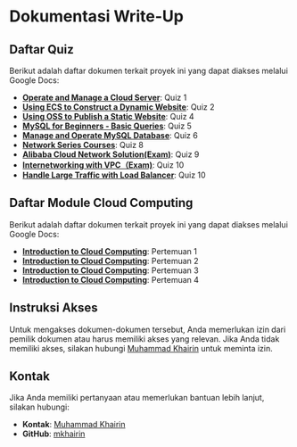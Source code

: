 # Dokumentasi Write-Up

## Daftar Quiz

Berikut adalah daftar dokumen terkait proyek ini yang dapat diakses melalui Google Docs:

- **[Operate and Manage a Cloud Server](https://docs.google.com/document/d/1mmzoWcnjI6IldQBhoXdl8nrtzqYscAJyAKDcVt7ORAE/edit?usp=sharing)**: Quiz 1
- **[ Using ECS to Construct a Dynamic Website](https://docs.google.com/document/d/1agsTjMZt-SQRkWW75_NZPIKWslZgmJ-xgxIGmwiWVCI/edit?usp=sharing)**: Quiz 2
- **[Using OSS to Publish a Static Website](https://docs.google.com/document/d/1Kr4tK-6cfaloz8mxw23B9TdldYn8nGY_kkyjrD0auIE/edit?usp=sharing)**: Quiz 4
- **[MySQL for Beginners - Basic Queries](https://docs.google.com/document/d/159x7WRB2mADzWHe1Ny5WRO24pPU9CJeBm7A92su6dSQ/edit?usp=sharing)**: Quiz 5
- **[Manage and Operate MySQL Database](https://docs.google.com/document/d/1fVIFNuxOsPRu2AJRT5LvyEL6bjiyKH4AA2VyR9jVgO0/edit?usp=sharing)**: Quiz 6
- **[Network Series Courses](https://docs.google.com/document/d/1GY70vfJ2GnunhL45XfCCps8lPpp-hS_wKqfM9YlAuQM/edit?usp=sharing)**: Quiz 8
- **[Alibaba Cloud Network Solution(Exam)](https://docs.google.com/document/d/1hd_7_rWyyQEZnk6Xh1U6LRLuQDOYGGge47vg4Eg8_rk/edit?usp=sharing)**: Quiz 9
- **[Internetworking with VPC（Exam)](https://docs.google.com/document/d/1bos66ZNZIa8yGyl1JU2vuOFhULLkrpQ9ZkVyhQdfACk/edit?usp=sharing)**: Quiz 10
- **[Handle Large Traffic with Load Balancer](https://docs.google.com/document/d/1bos66ZNZIa8yGyl1JU2vuOFhULLkrpQ9ZkVyhQdfACk/edit?usp=sharing)**: Quiz 10


## Daftar Module Cloud Computing

Berikut adalah daftar dokumen terkait proyek ini yang dapat diakses melalui Google Docs:

- **[Introduction to Cloud Computing](https://docs.google.com/document/d/1sXGHDImdIigmfyPlydVm2K4HbSevvsY1iUb31yAzDO0/edit?usp=sharing)**: Pertemuan 1
- **[Introduction to Cloud Computing](https://docs.google.com/document/d/1sXGHDImdIigmfyPlydVm2K4HbSevvsY1iUb31yAzDO0/edit?usp=sharing)**: Pertemuan 2
- **[Introduction to Cloud Computing](https://docs.google.com/document/d/1sXGHDImdIigmfyPlydVm2K4HbSevvsY1iUb31yAzDO0/edit?usp=sharing)**: Pertemuan 3
- **[Introduction to Cloud Computing](https://docs.google.com/document/d/1sXGHDImdIigmfyPlydVm2K4HbSevvsY1iUb31yAzDO0/edit?usp=sharing)**: Pertemuan 4

## Instruksi Akses

Untuk mengakses dokumen-dokumen tersebut, Anda memerlukan izin dari pemilik dokumen atau harus memiliki akses yang relevan. Jika Anda tidak memiliki akses, silakan hubungi [Muhammad Khairin](mailto:mkhairin04@gmail.com) untuk meminta izin.

## Kontak

Jika Anda memiliki pertanyaan atau memerlukan bantuan lebih lanjut, silakan hubungi:
- **Kontak**: [Muhammad Khairin](mailto:mkhairin04@gmail.com)
- **GitHub**: [mkhairin](https://github.com/username)
